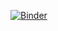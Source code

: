 [![Binder](https://mybinder.org/badge_logo.svg)](https://mybinder.org/v2/gh/nparisey-pro/OCR-test/HEAD)
